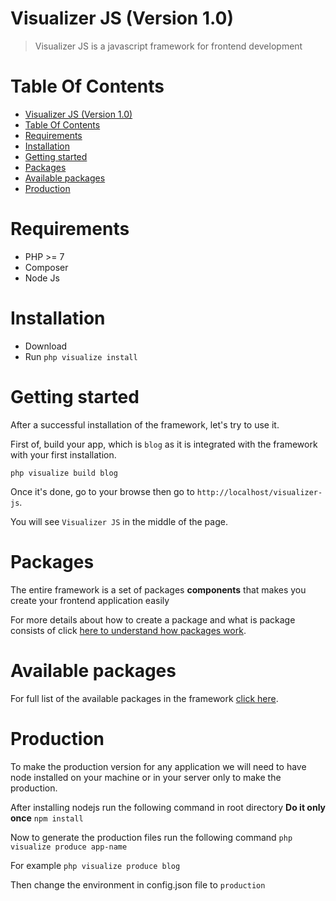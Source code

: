 # Visualizer JS (Version 1.0)
> Visualizer JS is a javascript framework for frontend development

# Table Of Contents
- [Visualizer JS (Version 1.0)](#visualizer-js-version-10)
- [Table Of Contents](#table-of-contents)
- [Requirements](#requirements)
- [Installation](#installation)
- [Getting started](#getting-started)
- [Packages](#packages)
- [Available packages](#available-packages)
- [Production](#production)

# Requirements
- PHP >= 7
- Composer
- Node Js 

# Installation
- Download
- Run `php visualize install`

# Getting started
After a successful installation of the framework, let's try to use it.

First of, build your app, which is `blog` as it is integrated with the framework with your first installation.

`php visualize build blog`

Once it's done, go to your browse then go to `http://localhost/visualizer-js`.

You will see `Visualizer JS` in the middle of the page.

# Packages
The entire framework is a set of packages **components** that makes you create your frontend application easily

For more details about how to create a package and what is package consists of click [here to understand how packages work](./package.md).

# Available packages
For full list of the available packages in the framework [click here](./packages-list.md).

# Production
To make the production version for any application we will need to have node installed on your machine or in your server only to make the production.

After installing nodejs run the following command in root directory **Do it only once**
`npm install`

Now to generate the production files run the following command
`php visualize produce app-name`

For example
`php visualize produce blog`

Then change the environment in config.json file to `production`